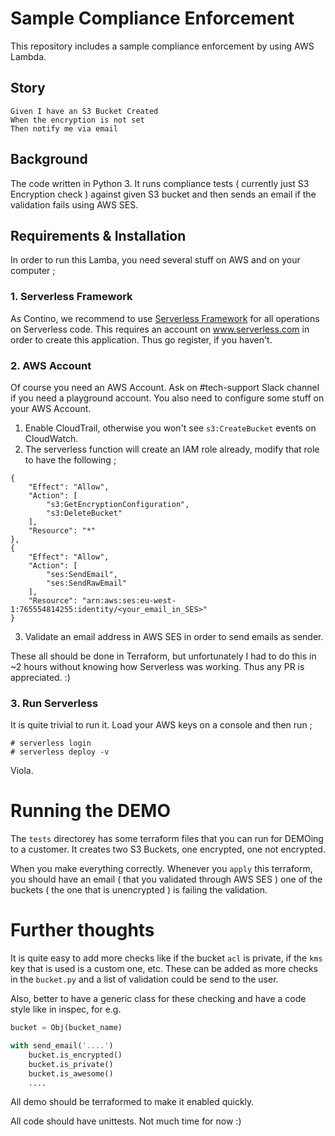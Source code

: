 # Sample Compliance Enforcement

This repository includes a sample compliance enforcement by using AWS Lambda. 

## Story

```cucumber
Given I have an S3 Bucket Created
When the encryption is not set
Then notify me via email
```

## Background

The code written in Python 3. It runs compliance tests ( currently just S3 Encryption check ) against given S3 bucket and then sends an email if the validation fails using AWS SES. 

## Requirements & Installation

In order to run this Lamba, you need several stuff on AWS and on your computer ;

### 1. Serverless Framework

As Contino, we recommend to use [Serverless Framework](https://www.serverless.com) for all operations on Serverless code. This requires an account on www.serverless.com in order to create this application. Thus go register, if you haven't.

### 2. AWS Account

Of course you need an AWS Account. Ask on #tech-support Slack channel if you need a playground account. You also need to configure some stuff on your AWS Account.

1. Enable CloudTrail, otherwise you won't see `s3:CreateBucket` events on CloudWatch.
2. The serverless function will create an IAM role already, modify that role to have the following ;

```
{
    "Effect": "Allow",
    "Action": [
        "s3:GetEncryptionConfiguration",
        "s3:DeleteBucket"
    ],
    "Resource": "*"
},
{
    "Effect": "Allow",
    "Action": [
        "ses:SendEmail",
        "ses:SendRawEmail"
    ],
    "Resource": "arn:aws:ses:eu-west-1:765554814255:identity/<your_email_in_SES>"
}
```
3. Validate an email address in AWS SES in order to send emails as sender.

These all should be done in Terraform, but unfortunately I had to do this in ~2 hours without knowing how Serverless was working. Thus any PR is appreciated. :)

### 3. Run Serverless

It is quite trivial to run it. Load your AWS keys on a console and then run ;

```
# serverless login
# serverless deploy -v
```

Viola.

# Running the DEMO

The `tests` directorey has some terraform files that you can run for DEMOing to a customer. It creates two S3 Buckets, one encrypted, one not encrypted.

When you make everything correctly. Whenever you `apply` this terraform, you should have an email ( that you validated through AWS SES ) one of the buckets ( the one that is unencrypted ) is failing the validation.

# Further thoughts

It is quite easy to add more checks like if the bucket `acl` is private, if the `kms` key that is used is a custom one, etc. These can be added as more checks in the `bucket.py` and a list of validation could be send to the user.

Also, better to have a generic class for these checking and have a code style like in inspec, for e.g.

```python
bucket = Obj(bucket_name)

with send_email('....')
    bucket.is_encrypted()
    bucket.is_private()
    bucket.is_awesome()
    ....
```

All demo should be terraformed to make it enabled quickly.

All code should have unittests. Not much time for now :)